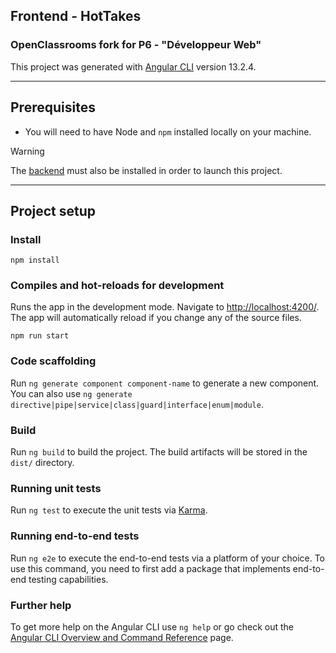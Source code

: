 ## Frontend - HotTakes

### OpenClassrooms fork for P6 - "Développeur Web"

This project was generated with [Angular CLI](https://github.com/angular/angular-cli) version 13.2.4.

---

## Prerequisites

- You will need to have Node and `npm` installed locally on your machine.

> [!WARNING]  
> The [backend](https://github.com/Alex-Pqn/HotTakes-ocr_dw) must also be installed in order to launch this project.

---

## Project setup

### Install

```
npm install
```

### Compiles and hot-reloads for development
Runs the app in the development mode.
Navigate to [http://localhost:4200/](http://localhost:4200/). The app will automatically reload if you change any of the source files.
```
npm run start
```

### Code scaffolding

Run `ng generate component component-name` to generate a new component. You can also use `ng generate directive|pipe|service|class|guard|interface|enum|module`.

### Build

Run `ng build` to build the project. The build artifacts will be stored in the `dist/` directory.

### Running unit tests

Run `ng test` to execute the unit tests via [Karma](https://karma-runner.github.io).

### Running end-to-end tests

Run `ng e2e` to execute the end-to-end tests via a platform of your choice. To use this command, you need to first add a package that implements end-to-end testing capabilities.

### Further help

To get more help on the Angular CLI use `ng help` or go check out the [Angular CLI Overview and Command Reference](https://angular.io/cli) page.
